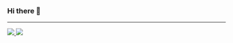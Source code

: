 ### Hi there 👋
---  
  
<a href="https://github.com/maxtearney">
  <img src="https://github-readme-stats.vercel.app/api?username=maxtearney&show_icons=true&hide_border=true&theme=onedark" />
</a>

<a href="https://github.com/maxtearney">
  <img src="https://github-readme-stats.vercel.app/api/top-langs/?username=maxtearney&layout=compact&theme=onedark" />
</a>
